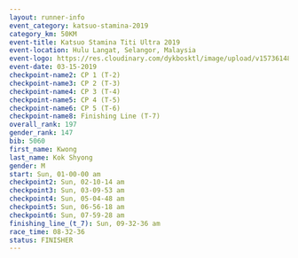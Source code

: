 ```yaml
---
layout: runner-info 
event_category: katsuo-stamina-2019 
category_km: 50KM 
event-title: Katsuo Stamina Titi Ultra 2019 
event-location: Hulu Langat, Selangor, Malaysia 
event-logo: https://res.cloudinary.com/dykbosktl/image/upload/v1573614825/Logo/Logo_p7ft6n.png
event-date: 03-15-2019 
checkpoint-name2: CP 1 (T-2) 
checkpoint-name3: CP 2 (T-3) 
checkpoint-name4: CP 3 (T-4) 
checkpoint-name5: CP 4 (T-5) 
checkpoint-name6: CP 5 (T-6) 
checkpoint-name8: Finishing Line (T-7) 
overall_rank: 197
gender_rank: 147
bib: 5060
first_name: Kwong
last_name: Kok Shyong
gender: M
start: Sun, 01-00-00 am
checkpoint2: Sun, 02-10-14 am
checkpoint3: Sun, 03-09-53 am
checkpoint4: Sun, 05-04-48 am
checkpoint5: Sun, 06-56-18 am
checkpoint6: Sun, 07-59-28 am
finishing_line_(t_7): Sun, 09-32-36 am
race_time: 08-32-36
status: FINISHER
---
```

